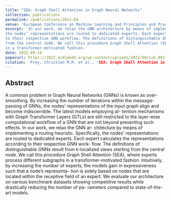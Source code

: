 ```yaml
---
title: "SEA: Graph Shell Attention in Graph Neural Networks"
collection: publications
permalink: /publications/2022-04
venue: 'European Conference on Machine Learning and Principles and Practice of Knowledge Discovery in Databases 2022'
excerpt: 'In our work, we relax the GNN architecture by means of implementing a routing heuristic. Specifically,
the nodes’ representations are routed to dedicated experts. Each expert calculates the representations according 
to their respective GNN workflow. The definitions of distinguishable GNNs result from k-localized views starting 
from the central node. We call this procedure Graph Shell Attention (SEA), where experts process different subgraphs 
in a transformer-motivated fashion.'
date: 2022-09-19
paperurl: https://2022.ecmlpkdd.org/wp-content/uploads/2022/09/sub_803.pdf
citation: 'Frey, Christian M.M. et al., 'SEA: Graph Shell Attention in Graph Neural Networks', European Conference on Machine Learning and Principles and Practice of Knowledge Discovery in Databases 2022<br/>'
---
```


## Abstract
A common problem in Graph Neural Networks (GNNs) is
known as over-smoothing. By increasing the number of iterations within
the message-passing of GNNs, the nodes’ representations of the input
graph align and become indiscernible. The latest models employing at-
tention mechanisms with Graph Transformer Layers (GTLs) are still
restricted to the layer-wise computational workflow of a GNN that are
not beyond preventing such effects. In our work, we relax the GNN ar-
chitecture by means of implementing a routing heuristic. Specifically,
the nodes’ representations are routed to dedicated experts. Each expert
calculates the representations according to their respective GNN work-
flow. The definitions of distinguishable GNNs result from k-localized
views starting from the central node. We call this procedure Graph
Shell Attention (SEA), where experts process different subgraphs in a
transformer-motivated fashion. Intuitively, by increasing the number of
experts, the models gain in expressiveness such that a node’s representa-
tion is solely based on nodes that are located within the receptive field of
an expert. We evaluate our architecture on various benchmark datasets
showing competitive results while drastically reducing the number of pa-
rameters compared to state-of-the-art models.
